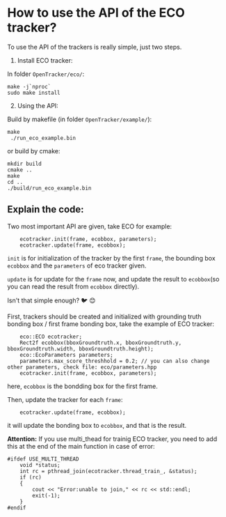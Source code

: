 # How to use the API of the ECO tracker?
To use the API of the trackers is really simple, just two steps.

1. Install ECO tracker:

In folder `OpenTracker/eco/`:
```
make -j`nproc`
sudo make install
```

2. Using the API:

Build by makefile (in folder `OpenTracker/example/`):
```
make
 ./run_eco_example.bin 
```
or build by cmake:
```
mkdir build
cmake ..
make
cd ..
./build/run_eco_example.bin 
```

## Explain the code:
Two most important API are given, take ECO for example:
```
    ecotracker.init(frame, ecobbox, parameters);
    ecotracker.update(frame, ecobbox);
```
`init` is for initialization of the tracker by the first `frame`, the bounding box `ecobbox` and the `parameters` of eco tracker given.

`update` is for update for the `frame` now, and update the result to `ecobbox`(so you can read the result from `ecobbox` directly).

Isn't that simple enough? :bird: :blush:

First, trackers should be created and initialized with grounding truth bonding box / first frame bonding box, take the example of ECO tracker:
```
    eco::ECO ecotracker;
    Rect2f ecobbox(bboxGroundtruth.x, bboxGroundtruth.y, bboxGroundtruth.width, bboxGroundtruth.height);
    eco::EcoParameters parameters;
    parameters.max_score_threshhold = 0.2; // you can also change other parameters, check file: eco/parameters.hpp
    ecotracker.init(frame, ecobbox, parameters);
```
here, `ecobbox` is the bondding box for the first frame.

Then, update the tracker for each `frame`:
```
    ecotracker.update(frame, ecobbox);
```
it will update the bonding box to `ecobbox`, and that is the result.

**Attention:** If you use multi_thead for trainig ECO tracker, you need to add this at the end of the main function in case of error:
```
#ifdef USE_MULTI_THREAD
    void *status;
    int rc = pthread_join(ecotracker.thread_train_, &status);
    if (rc)
    {
        cout << "Error:unable to join," << rc << std::endl;
        exit(-1);
    }
#endif
```